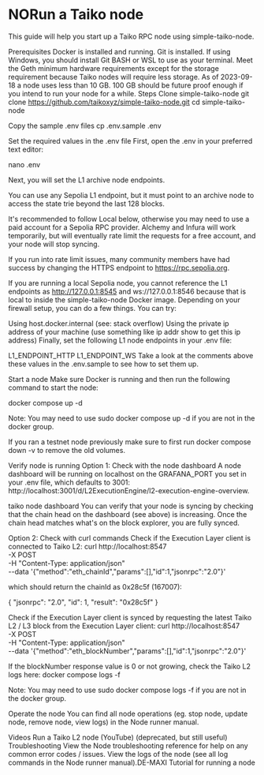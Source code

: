 # NORun a Taiko node
This guide will help you start up a Taiko RPC node using simple-taiko-node.

Prerequisites
Docker is installed and running.
Git is installed.
If using Windows, you should install Git BASH or WSL to use as your terminal.
Meet the Geth minimum hardware requirements except for the storage requirement because Taiko nodes will require less storage. As of 2023-09-18 a node uses less than 10 GB. 100 GB should be future proof enough if you intend to run your node for a while.
Steps
Clone simple-taiko-node
git clone https://github.com/taikoxyz/simple-taiko-node.git
cd simple-taiko-node

Copy the sample .env files
cp .env.sample .env

Set the required values in the .env file
First, open the .env in your preferred text editor:

nano .env

Next, you will set the L1 archive node endpoints.

You can use any Sepolia L1 endpoint, but it must point to an archive node to access the state trie beyond the last 128 blocks.

It's recommended to follow Local below, otherwise you may need to use a paid account for a Sepolia RPC provider. Alchemy and Infura will work temporarily, but will eventually rate limit the requests for a free account, and your node will stop syncing.

If you run into rate limit issues, many community members have had success by changing the HTTPS endpoint to https://rpc.sepolia.org.

If you are running a local Sepolia node, you cannot reference the L1 endpoints as http://127.0.0.1:8545 and ws://127.0.0.1:8546 because that is local to inside the simple-taiko-node Docker image. Depending on your firewall setup, you can do a few things. You can try:

Using host.docker.internal (see: stack overflow)
Using the private ip address of your machine (use something like ip addr show to get this ip address)
Finally, set the following L1 node endpoints in your .env file:

L1_ENDPOINT_HTTP
L1_ENDPOINT_WS
Take a look at the comments above these values in the .env.sample to see how to set them up.

Start a node
Make sure Docker is running and then run the following command to start the node:

docker compose up -d

Note: You may need to use sudo docker compose up -d if you are not in the docker group.

If you ran a testnet node previously make sure to first run docker compose down -v to remove the old volumes.

Verify node is running
Option 1: Check with the node dashboard
A node dashboard will be running on localhost on the GRAFANA_PORT you set in your .env file, which defaults to 3001: http://localhost:3001/d/L2ExecutionEngine/l2-execution-engine-overview.


taiko node dashboard
You can verify that your node is syncing by checking that the chain head on the dashboard (see above) is increasing. Once the chain head matches what's on the block explorer, you are fully synced.

Option 2: Check with curl commands
Check if the Execution Layer client is connected to Taiko L2:
curl http://localhost:8547 \
  -X POST \
  -H "Content-Type: application/json" \
  --data '{"method":"eth_chainId","params":[],"id":1,"jsonrpc":"2.0"}'

which should return the chainId as 0x28c5f (167007):

{ "jsonrpc": "2.0", "id": 1, "result": "0x28c5f" }

Check if the Execution Layer client is synced by requesting the latest Taiko L2 / L3 block from the Execution Layer client:
curl http://localhost:8547 \
  -X POST \
  -H "Content-Type: application/json" \
  --data '{"method":"eth_blockNumber","params":[],"id":1,"jsonrpc":"2.0"}'

If the blockNumber response value is 0 or not growing, check the Taiko L2 logs here:
docker compose logs -f

Note: You may need to use sudo docker compose logs -f if you are not in the docker group.

Operate the node
You can find all node operations (eg. stop node, update node, remove node, view logs) in the Node runner manual.

Videos
Run a Taiko L2 node (YouTube) (deprecated, but still useful)
Troubleshooting
View the Node troubleshooting reference for help on any common error codes / issues.
View the logs of the node (see all log commands in the Node runner manual).DE-MAXI
Tutorial for running a node
